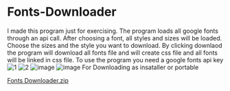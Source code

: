 # Fonts-Downloader
I made this program just for exercising.
The program loads all google fonts through an api call.
After choosing a font, all styles and sizes will be loaded.
Choose the sizes and the style you want to download.
By clicking downlaod the program will download all fonts file and will create css file and all fonts will be linked in css file.
To use the program you need a google fonts api key 
![1](https://github.com/mustafa-shahin/Fonts-Downloader/assets/109212127/faf8ef3d-066a-4f87-bf78-9905cf2d0529)
![2](https://github.com/mustafa-shahin/Fonts-Downloader/assets/109212127/2f72183c-3ec9-42a8-b539-636747adc59b)
![image](https://user-images.githubusercontent.com/109212127/221409621-28c2d3c0-9a4d-426a-864d-d8da97b36d66.png)
![image](https://user-images.githubusercontent.com/109212127/221409629-3e4d12d4-5b70-4149-a51f-b93e2ac3fdfa.png)
For Downloading as insataller or portable


[Fonts Downloader.zip](https://github.com/mustafa-shahin/Fonts-Downloader/files/13232419/Fonts.Downloader.zip)
